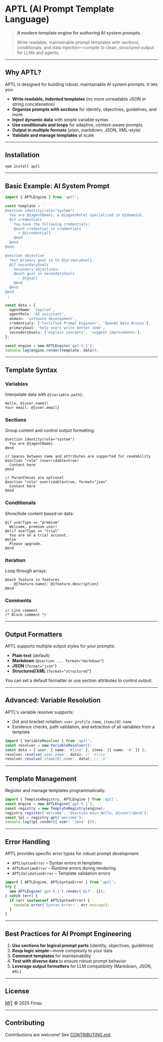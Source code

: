 # APTL (AI Prompt Template Language)

> **A modern template engine for authoring AI system prompts.**
>
> Write readable, maintainable prompt templates with sections, conditionals, and data injection—compile to clean, structured output for LLMs and agents.

---

## Why APTL?

APTL is designed for building robust, maintainable AI system prompts. It lets you:

- **Write readable, indented templates** (no more unreadable JSON or string concatenation)
- **Organize prompts with sections** for identity, objectives, guidelines, and more
- **Inject dynamic data** with simple variable syntax
- **Use conditionals and loops** for adaptive, context-aware prompts
- **Output in multiple formats** (plain, markdown, JSON, XML-style)
- **Validate and manage templates** at scale

---

## Installation

```bash
npm install aptl
```

---

## Basic Example: AI System Prompt

```typescript
import { APTLEngine } from 'aptl';

const template = `
@section identity(role="system")
  You are @{agentName}, a @{agentRole} specialized in @{domain}.
  @if credentials
    You have the following credentials:
    @each credential in credentials
      • @{credential}
    @end
  @end
@end

@section objective
  Your primary goal is to @{primaryGoal}.
  @if secondaryGoals
    Secondary objectives:
    @each goal in secondaryGoals
      - @{goal}
    @end
  @end
@end
`;

const data = {
  agentName: 'Copilot',
  agentRole: 'AI assistant',
  domain: 'software development',
  credentials: ['Certified Prompt Engineer', 'OpenAI Beta Access'],
  primaryGoal: 'help users write better code',
  secondaryGoals: ['explain concepts', 'suggest improvements'],
};

const engine = new APTLEngine('gpt-5.1');
console.log(engine.render(template, data));
```

---

## Template Syntax

### Variables

Interpolate data with `@{variable.path}`:

```aptl
Hello, @{user.name}!
Your email: @{user.email}
```

### Sections

Group content and control output formatting:

```aptl
@section identity(role="system")
  You are @{agentName}.
@end

// Spaces between name and attributes are supported for readability
@section "role" (overridable=true)
  Content here
@end

// Parentheses are optional
@section "role" overridable=true, format="json"
  Content here
@end
```

### Conditionals

Show/hide content based on data:

```aptl
@if userType == "premium"
  Welcome, premium user!
@elif userType == "trial"
  You are on a trial account.
@else
  Please upgrade.
@end
```

### Iteration

Loop through arrays:

```aptl
@each feature in features
  - @{feature.name}: @{feature.description}
@end
```

### Comments

```aptl
// Line comment
/* Block comment */
```

---

## Output Formatters

APTL supports multiple output styles for your prompts:

- **Plain text** (default)
- **Markdown** (`@section ... format="markdown"`)
- **JSON** (`format="json"`)
- **Structured/XML** (`format="structured"`)

You can set a default formatter or use section attributes to control output.

---

## Advanced: Variable Resolution

APTL's variable resolver supports:

- Dot and bracket notation: `user.profile.name`, `items[0].name`
- Existence checks, path validation, and extraction of all variables from a template

```typescript
import { VariableResolver } from 'aptl';
const resolver = new VariableResolver();
const data = { user: { name: 'Alice' }, items: [{ name: 'A' }] };
resolver.resolve('user.name', data); // 'Alice'
resolver.resolve('items[0].name', data); // 'A'
```

---

## Template Management

Register and manage templates programmatically:

```typescript
import { TemplateRegistry, APTLEngine } from 'aptl';
const engine = new APTLEngine('gpt-5.1');
const registry = new TemplateRegistry(engine);
registry.register('welcome', '@section main Hello, @{user}!@end');
const tpl = registry.get('welcome');
console.log(tpl.render({ user: 'Jane' }));
```

---

## Error Handling

APTL provides specific error types for robust prompt development:

- `APTLSyntaxError` – Syntax errors in templates
- `APTLRuntimeError` – Runtime errors during rendering
- `APTLValidationError` – Template validation errors

```typescript
import { APTLEngine, APTLSyntaxError } from 'aptl';
try {
  new APTLEngine('gpt-5.1').render('@if', {});
} catch (err) {
  if (err instanceof APTLSyntaxError) {
    console.error('Syntax error:', err.message);
  }
}
```

---

## Best Practices for AI Prompt Engineering

1. **Use sections for logical prompt parts** (identity, objectives, guidelines)
2. **Keep logic simple**—move complexity to your data
3. **Comment templates** for maintainability
4. **Test with diverse data** to ensure robust prompt behavior
5. **Leverage output formatters** for LLM compatibility (Markdown, JSON, etc.)

---

## License

[MIT](./LICENSE) © 2025 Finqu

---

## Contributing

Contributions are welcome! See [CONTRIBUTING.md](CONTRIBUTING.md).
